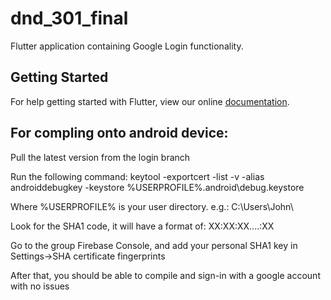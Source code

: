 # dnd_301_final

Flutter application containing Google Login functionality.

## Getting Started

For help getting started with Flutter, view our online
[documentation](https://flutter.io/).

## For compling onto android device:

Pull the latest version from the login branch

Run the following command: keytool -exportcert -list -v -alias androiddebugkey -keystore %USERPROFILE%\.android\debug.keystore

Where %USERPROFILE% is your user directory. e.g.: C:\Users\John\

Look for the SHA1 code, it will have a format of: XX:XX:XX....:XX

Go to the group Firebase Console, and add your personal SHA1 key in Settings->SHA certificate fingerprints

After that, you should be able to compile and sign-in with a google account with no issues